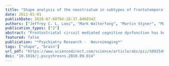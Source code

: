 ```yaml
---
title: "Shape analysis of the neostriatum in subtypes of frontotemporal lobar degeneration: neuroanatomically significant regional morphologic change"
date: 2011-01-01
publishDate: 2020-07-08T04:28:37.846034Z
authors: ["Jeffrey C. L. Looi", "Mark Walterfang", "Martin Styner", "Marc Niethammer", "Leif Svensson", "Olof Lindberg", "Per Ostberg", "Lisa Botes", "Eva Orndahl", "Phyllis Chua", "Dennis Velakoulis", "Lars-Oluf Wahlund"]
publication_types: ["2"]
abstract: "Frontostriatal circuit mediated cognitive dysfunction has been implicated in frontotemporal lobar degeneration (FTLD) and may differ across subtypes of FTLD. We manually segmented the neostriatum (caudate nucleus and putamen) in FTLD subtypes: behavioral variant frontotemporal dementia, FTD, n=12; semantic dementia, SD, n=13; and progressive nonfluent aphasia, PNFA, n=9); in comparison with controls (n=27). Diagnoses were based on international consensus criteria. Manual bilateral segmentation of the caudate nucleus and putamen was conducted blind to diagnosis by a single analyst, on MRI scans using a standardized protocol. Intra-cranial volume was calculated via a stereological point counting technique and was used for normalizing the shape analysis. Segmented binaries were analyzed using the SPHARM Shape Analysis tools (University of North Carolina) to perform comparisons between FTLD subtypes and controls for global shape difference, local significance maps and mean magnitude maps of shape displacement. Shape analysis revealed that there was significant shape difference between FTLD subtypes and controls, consistent with the predicted frontostriatal dysfunction and of significant magnitude, as measured by displacement maps. These differences were not significant for SD compared to controls; lesser for PNFA compared to controls; whilst FTD showed a more specific pattern in regions relaying fronto- and cortico-striatal circuits. Shape analysis shows regional specificity of atrophy, manifest as shape deflation, with a differential between FTLD subtypes, compared to controls."
featured: false
publication: "*Psychiatry Research -  Neuroimaging*"
tags: ["shape", "brain"]
url_pdf: "https://www.sciencedirect.com/science/article/abs/pii/S0925492710003252"
doi: "10.1016/j.pscychresns.2010.09.014"
---
```


